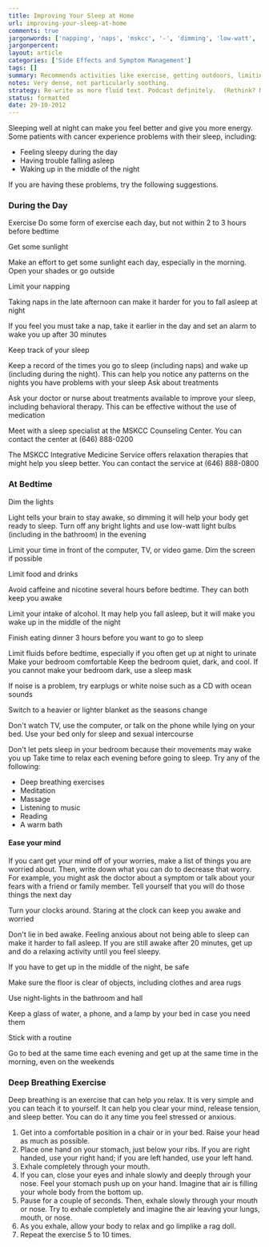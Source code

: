 ```yaml
---
title: Improving Your Sleep at Home
url: improving-your-sleep-at-home
comments: true
jargonwords: ['napping', 'naps', 'mskcc', '-', 'dimming', 'low-watt', 'urinate', 'cannot', 'earplugs', 'dont', 'night-lights', 'exhale', 'inhale', 'limplike']
jargonpercent:
layout: article
categories: ['Side Effects and Symptom Management']
tags: []
summary: Recommends activities like exercise, getting outdoors, limiting napping, dimming lights at night, limiting foods before sleep, relaxing before sleeping. 
notes: Very dense, not particularly soothing. 
strategy: Re-write as more fluid text. Podcast definitely.  (Rethink? No. Some re-writing? Yes. Graphics or diagrams? No. Photography? No. Podcast or audio? Yes. Video? No)
status: formatted
date: 29-10-2012
---
```

Sleeping well at night can make you feel better and give you more energy. Some patients with cancer experience problems with their sleep, including:

* Feeling sleepy during the day
* Having trouble falling asleep
* Waking up in the middle of the night

If you are having these problems, try the following suggestions.

### During the Day

Exercise
Do some form of exercise each day, but not within 2 to 3 hours before bedtime

Get some sunlight
 
Make an effort to get some sunlight each day, especially in the morning. Open your shades or go outside

Limit your napping
 
Taking naps in the late afternoon can make it harder for you to fall asleep at night
 
If you feel you must take a nap, take it earlier in the day and set an alarm to wake you up after 30 minutes

Keep track of your sleep
 
Keep a record of the times you go to sleep (including naps) and wake up (including during the night). This can help you notice any patterns on the nights you have problems with your sleep
Ask about treatments
 
Ask your doctor or nurse about treatments available to improve your sleep, including behavioral therapy. This can be effective without the use of medication
 
Meet with a sleep specialist at the MSKCC Counseling Center. You can contact the center at (646) 888-0200
 
The MSKCC Integrative Medicine Service offers relaxation therapies that might help you sleep better. You can contact the service at (646) 888-0800

### At Bedtime

Dim the lights
 
Light tells your brain to stay awake, so dimming it will help your body get ready to sleep. Turn off any bright lights and use low-watt light bulbs (including in the bathroom) in the evening
 
Limit your time in front of the computer, TV, or video game. Dim the screen if possible

Limit food and drinks
 
Avoid caffeine and nicotine several hours before bedtime. They can both keep you awake
 
Limit your intake of alcohol. It may help you fall asleep, but it will make you wake up in the middle of the night
 
Finish eating dinner 3 hours before you want to go to sleep
 
Limit fluids before bedtime, especially if you often get up at night to urinate Make your bedroom comfortable
 Keep the bedroom quiet, dark, and cool. If you cannot make your bedroom dark, use a sleep mask
 
If noise is a problem, try earplugs or white noise such as a CD with ocean sounds
 
Switch to a heavier or lighter blanket as the seasons change
 
Don't watch TV, use the computer, or talk on the phone while lying on your bed. Use your bed only for sleep and sexual intercourse
 
Don't let pets sleep in your bedroom because their movements may wake you up Take time to relax each evening before going to sleep. Try any of the following:
 
* Deep breathing exercises  
* Meditation
* Massage
* Listening to music
* Reading
* A warm bath 

#### Ease your mind 
If you cant get your mind off of your worries, make a list of things you are worried about. Then, write down what you can do to decrease that worry. For example, you might ask the doctor about a symptom or talk about your fears with a friend or family member. Tell yourself that you will do those things the next day
 
Turn your clocks around. Staring at the clock can keep you awake and worried
 
Don't lie in bed awake. Feeling anxious about not being able to sleep can make it harder to fall asleep. If you are still awake after 20 minutes, get up and do a relaxing activity until you feel sleepy.

If you have to get up in the middle of the night, be safe
 
Make sure the floor is clear of objects, including clothes and area rugs
 
Use night-lights in the bathroom and hall
 
Keep a glass of water, a phone, and a lamp by your bed in case you need them

Stick with a routine
 
Go to bed at the same time each evening and get up at the same time in the morning, even on the weekends

### Deep Breathing Exercise
Deep breathing is an exercise that can help you relax. It is very simple and you can teach it to yourself. It can help you clear your mind, release tension, and sleep better. You can do it any time you feel stressed or anxious.

1. Get into a comfortable position in a chair or in your bed. Raise your head as much as possible.
2. Place one hand on your stomach, just below your ribs. If you are right handed, use your right hand; if you are left handed, use your left hand.
3. Exhale completely through your mouth.
4. If you can, close your eyes and inhale slowly and deeply through your nose. Feel your stomach push up on your hand. Imagine that air is filling your whole body from the bottom up.
5. Pause for a couple of seconds. Then, exhale slowly through your mouth or nose. Try to exhale completely and imagine the air leaving your lungs, mouth, or nose.
6. As you exhale, allow your body to relax and go limplike a rag doll.
7. Repeat the exercise 5 to 10 times.